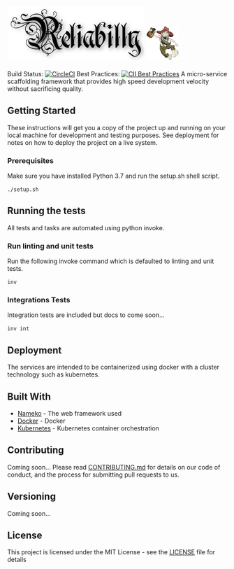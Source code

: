 ![Reliabilly](reliabilly/assets/reliabilly.png)  ![](reliabilly/assets/hillbilly.png)
---

Build Status: [![CircleCI](https://circleci.com/gh/corpseware/reliabilly.svg?style=svg)](https://circleci.com/gh/corpseware/reliabilly)
Best Practices: [![CII Best Practices](https://bestpractices.coreinfrastructure.org/projects/2615/badge)](https://bestpractices.coreinfrastructure.org/projects/2615)
A micro-service scaffolding framework that provides high speed development velocity without sacrificing quality.


## Getting Started

These instructions will get you a copy of the project up and running on your local machine for development and testing purposes. See deployment for notes on how to deploy the project on a live system.

### Prerequisites

Make sure you have installed Python 3.7 and run the setup.sh shell script.

```
./setup.sh
```

## Running the tests

All tests and tasks are automated using python invoke. 

### Run linting and unit tests

Run the following invoke command which is defaulted to linting and unit tests.

```
inv
```

### Integrations Tests

Integration tests are included but docs to come soon...

```
inv int
```

## Deployment

The services are intended to be containerized using docker with a cluster technology such as kubernetes.

## Built With

* [Nameko](https://github.com/nameko/nameko) - The web framework used
* [Docker](https://www.docker.com/) - Docker
* [Kubernetes](https://kubernetes.io/) - Kubernetes container orchestration

## Contributing

Coming soon...
Please read [CONTRIBUTING.md](https://gist.github.com/PurpleBooth/b24679402957c63ec426) for details on our code of conduct, and the process for submitting pull requests to us.

## Versioning

Coming soon... 

## License

This project is licensed under the MIT License - see the [LICENSE](LICENSE) file for details

